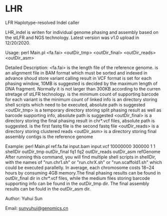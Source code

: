 # LHR
LFR Haplotype-resolved Indel caller

LHR_indel is writen for individual genome phasing and assembly based on the stLFR and NGS technology. Latest version was v1.0 upload in 12/20/2020.

Usage:
perl Main.pl <fa.fai> <indexed sorted bam> <vcf> <window size> <max LFR> <min SupportBarcodes> <min Link> <shellDir> <outDir_tmp> <outDir_final> <fq1> <fq2>  <outDir_reads> <outDir_asm>  <refGenome>

Detailed Description:
<fa.fai> is the length file of the reference genome.
<indexed sorted bam> is an alignment file in BAM format which must be sorted and indexed in advance
<vcf> shoud store variant calling result in VCF format
<window size> is set for each phasing window, 10MB is suggested
<max LFR> is decided by the maximum length of DNA fragment. Normally it is not larger than 300KB according to the curren
stretage of stLFR technology.
<min SupportBarcodes> is the minimum count of supporting barcode for each variant
<min Link> is the minimum count of linked info
<shellDir> is an directory storing shell scripts which need to be executed, absolute path is suggested
<outDir_tmp> is a temporary directory storing split phasing result as well as barcode supporting info, absolute path is suggested
<outDir_final> is a directory storing the final phasing result in chr*.vcf files, absolute path is suggested.
<fq1> is the first fastq file 
<fq2> is the second fastq file 
<outDir_reads> is a directory storing clustered reads
<outDir_asm> is a directory storing final assembly contigs
<refGenome> is the reference genome 

Example:
perl Main.pl ref.fa.fai input.bam input.vcf 10000000 300000 1 1 shellDir outDir_tmp outDir_final fq1 fq2 outDir_reads outDir_asm refGenome
After running this command, you will find multiple shell scripts in shellDir, with the names of "run.chr1.sh" or "run.chrX.sh" or "run.scaffold1.sh"
which could be executed parallelly. In average, each chromosome costs 18~24 hours by consuming 4GB memory.The final phasing
results can be found in outDir_final dir in chr*.vcf files, while the medium files storing barcode supporting info can be
found in the outDir_tmp dir. The final assembly results can be fould in the outDir_asm dir.

Author:
Yuhui Sun

Email:
sunyuhui@genomics.cn
